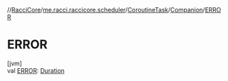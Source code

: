 //[RacciCore](../../../../index.md)/[me.racci.raccicore.scheduler](../../index.md)/[CoroutineTask](../index.md)/[Companion](index.md)/[ERROR](-e-r-r-o-r.md)

# ERROR

[jvm]\
val [ERROR](-e-r-r-o-r.md): [Duration](https://kotlinlang.org/api/latest/jvm/stdlib/kotlin.time/-duration/index.html)
